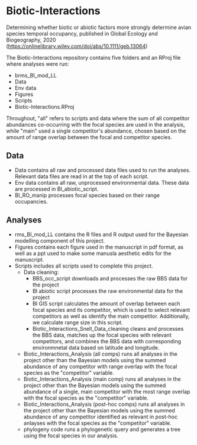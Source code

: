 # Biotic-Interactions
Determining whether biotic or abiotic factors more strongly determine avian species temporal occupancy, published in Global Ecology and Biogeography, 2020 (https://onlinelibrary.wiley.com/doi/abs/10.1111/geb.13064)

The Biotic-Interactions repository contains five folders and an RProj file where analyses were run:
- brms_BI_mod_LL
- Data
- Env data
- Figures
- Scripts
- Biotic-Interactions.RProj

Throughout, "all" refers to scripts and data where the sum of all competitor abundances co-occurring with the focal species are used in the analysis, while "main" used a single competitor's abundance, chosen based on the amount of range overlap between the focal and competitor species.

## Data
- Data contains all raw and processed data files used to run the analyses. Relevant data files are read in at the top of each script.
- Env data contains all raw, unprocessed environmental data. These data are processed in BI_abiotic_script.
- BI_RO_manip processes focal species based on their range occupancies.

## Analyses
- rms_BI_mod_LL contains the R files and R output used for the Bayesian modelling component of this project. 
- Figures contains each figure used in the manuscript in pdf format, as well as a ppt used to make some manusla aesthetic edits for the manuscript.
- Scripts includes all scripts used to complete this project. 
  - Data cleaning: 
    - BBS_occ_script downloads and processes the raw BBS data for the project
    - BI abiotic script processes the raw environmental data for the project
    - BI GIS script calculates the amount of overlap between each focal species and its competitor, which is used to select relevant competitors as well as identify the main competitor. Additionally, we calculate range size in this script.
    - Biotic_Interactions_Snell_Data_cleaning cleans and processes the BBS data, matches up the focal species with relevant competitors, and combines the BBS data with corresponding environmnetal data based on latitude and longitude.
  - Biotic_Interactions_Analysis (all comps) runs all analyses in the project other than the Bayesian models using the summed abundance of any competitor with range overlap with the focal species as the "competitor" variable.
  - Biotic_Interactions_Analysis (main comp) runs all analyses in the project other than the Bayesian models using the summed abundance of a single, main competitor with the most range overlap with the focal species as the "competitor" variable.
  - Biotic_Interactions_Analysis (post-hoc comps) runs all analyses in the project other than the Bayesian models using the summed abundance of any competitor identified as relevant in post-hoc anlayses with the focal species as the "competitor" variable.
  - phylogeny code runs a phylogenetic query and generates a tree using the focal species in our analysis.
 
